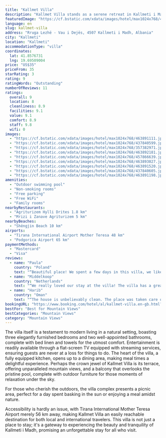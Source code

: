 ```yaml
---
title: "Kallmet Villa"
description: "Kallmet Villa stands as a serene retreat in Kallmeti i Madh, a stone's throw away from the historic Rozafa Castle Shkodra and the tranquil Lake Skadar, located 33 km and 34 km away respectively."
featuredImage: "https://cf.bstatic.com/xdata/images/hotel/max1024x768/463891111.jpg?k=defa85692a19aaf6778d60eae5b4e89397488f2b44a49ff2a29caa04e776f1f8&o=&hp=1"
language: en
slug: kallmet-villa
address: "Rruga Lezhë - Vau i Dejës, 4507 Kallmeti i Madh, Albania"
city: "Kallmeti"
location: "Kallmeti"
accommodationType: "villa"
coordinates:
  lat: 41.8576731
  lng: 19.69509004
price: "US$35"
priceFrom: 35
starRating: 3
rating: 9
ratingWords: "Outstanding"
numberOfReviews: 11
ratings:
  overall: 9
  location: 8
  cleanliness: 8.9
  facilities: 9.1
  value: 9.1
  comfort: 8.9
  staff: 9.8
  wifi: 0
images:
  - "https://cf.bstatic.com/xdata/images/hotel/max1024x768/463891111.jpg?k=defa85692a19aaf6778d60eae5b4e89397488f2b44a49ff2a29caa04e776f1f8&o=&hp=1"
  - "https://cf.bstatic.com/xdata/images/hotel/max1024x768/437840599.jpg?k=ea2030c63d99884d80bbfefb1d3d57b89c8a9df1c84ffdf4a994715103f5c316&o=&hp=1"
  - "https://cf.bstatic.com/xdata/images/hotel/max1024x768/357382971.jpg?k=6ab5c00c143cfb4b0125aa0e7af79609d933ef82b5a4bfb85421a367d2effb2a&o=&hp=1"
  - "https://cf.bstatic.com/xdata/images/hotel/max1024x768/463892181.jpg?k=5da0c5a5a48d8250220ac2607694f393be9ff133001e527b22d7f247f1bd2292&o=&hp=1"
  - "https://cf.bstatic.com/xdata/images/hotel/max1024x768/457866639.jpg?k=05d29032f3641606f61e3ed2e38325e9d49d6f6e67ae7d26907b2c03cbdffa75&o=&hp=1"
  - "https://cf.bstatic.com/xdata/images/hotel/max1024x768/463893027.jpg?k=8541ca0f5eee43d3d36571376eb7aadc3d5272b49b1f4f8f1960148aeee89e0d&o=&hp=1"
  - "https://cf.bstatic.com/xdata/images/hotel/max1024x768/463891520.jpg?k=7858469e539ce76bbcdf5fc439514f4c112c5ef09b2bcbb94fdf1e5712771f84&o=&hp=1"
  - "https://cf.bstatic.com/xdata/images/hotel/max1024x768/437840605.jpg?k=4847abda6fc57563ea1480b5302181fb19be69fb3332e085ad41cbf702270252&o=&hp=1"
  - "https://cf.bstatic.com/xdata/images/hotel/max1024x768/463891198.jpg?k=5cb1a210e49d3508a91e19b0db3f621a3d940029575513f4f4b1d803ccaf30cf&o=&hp=1"
amenities:
  - "Outdoor swimming pool"
  - "Non-smoking rooms"
  - "Free parking"
  - "Free WiFi"
  - "Family rooms"
nearbyRestaurants:
  - "Agriturizem Hylli Drites 1.8 km"
  - "Mrizi i Zanave Agriturizem 5 km"
nearbyBeaches:
  - "Shëngjin Beach 10 km"
airports:
  - "Tirana International Airport Mother Teresa 48 km"
  - "Podgorica Airport 65 km"
paymentMethods:
  - "Mastercard"
  - "Visa"
reviews:
  - name: "Paula"
    country: "Poland"
    text: "“Beautiful place! We spent a few days in this villa, we liked everything. Swimming pool, garden, barbecue. Very nice and helpful host. We highly recommend :)”"
  - name: "Middelkoop"
    country: "Netherlands"
    text: "“We really loved our stay at the villa! The villa has a great outdoor area with a pool and a patio and the smart tv is also great if you want to watch a movie at night. The host also gave us great recommendations and was always quick to answer our...”"
  - name: "Harib"
    country: "Oman"
    text: "“The house is unbelievably clean. The place was taken care of it very well. The owner is helpful and ready for any possible help. I loved the place and I highly recommend it. The owner provides everything you need at home for a beautiful and...”"
bookingURL: "https://www.booking.com/hotel/al/kallmet-villa.en-gb.html?aid=8035640"
bestFor: "Best for Mountain Views"
bestCategories: "Mountain Views"
category: "Mountain Views"
---
```


The villa itself is a testament to modern living in a natural setting, boasting three elegantly furnished bedrooms and two well-appointed bathrooms, complete with bed linen and towels for the utmost comfort. Entertainment is readily available through a flat-screen TV equipped with streaming services, ensuring guests are never at a loss for things to do. The heart of the villa, a fully equipped kitchen, opens up to a dining area, making meal times a delightful experience. Perhaps the crown jewel of Kallmet Villa is its terrace, offering unparalleled mountain views, and a balcony that overlooks the pristine pool, complete with outdoor furniture for those moments of relaxation under the sky.

For those who cherish the outdoors, the villa complex presents a picnic area, perfect for a day spent basking in the sun or enjoying a meal amidst nature. 

Accessibility is hardly an issue, with Tirana International Mother Teresa Airport merely 56 km away, making Kallmet Villa an easily reachable destination for both local and international travelers. This villa is not just a place to stay; it's a gateway to experiencing the beauty and tranquility of Kallmeti i Madh, promising an unforgettable stay for all who visit.